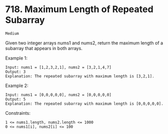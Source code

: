 # 718. Maximum Length of Repeated Subarray

`Medium`

Given two integer arrays nums1 and nums2, return the maximum length of a subarray that appears in both arrays.

Example 1:

```note
Input: nums1 = [1,2,3,2,1], nums2 = [3,2,1,4,7]
Output: 3
Explanation: The repeated subarray with maximum length is [3,2,1].
```

Example 2:

```note
Input: nums1 = [0,0,0,0,0], nums2 = [0,0,0,0,0]
Output: 5
Explanation: The repeated subarray with maximum length is [0,0,0,0,0].
```

Constraints:

```note
1 <= nums1.length, nums2.length <= 1000
0 <= nums1[i], nums2[i] <= 100
```

